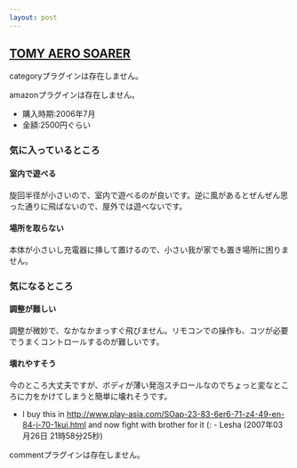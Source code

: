 ```yaml
---
layout: post
---
```

<h2><a href="/?page=TOMY+AERO+SOARER" class="wikipage">TOMY AERO SOARER</a></h2>
<p><span class="error">categoryプラグインは存在しません。</span></p>
<p><span class="error">amazonプラグインは存在しません。</span></p>
<ul>
<li>購入時期:2006年7月</li>
<li>金額:2500円ぐらい</li>
</ul>
<h3>気に入っているところ</h3>
<h4>室内で遊べる</h4>
<p>旋回半径が小さいので、室内で遊べるのが良いです。逆に風があるとぜんぜん思った通りに飛ばないので、屋外では遊べないです。</p>
<h4>場所を取らない</h4>
<p>本体が小さいし充電器に挿して置けるので、小さい我が家でも置き場所に困りません。</p>
<h3>気になるところ</h3>
<h4>調整が難しい</h4>
<p>調整が微妙で、なかなかまっすぐ飛びません。リモコンでの操作も、コツが必要でうまくコントロールするのが難しいです。</p>
<h4>壊れやすそう</h4>
<p>今のところ大丈夫ですが、ボディが薄い発泡スチロールなのでちょっと変なところに力をかけてしまうと簡単に壊れそうです。</p>
<ul>
<li>I buy this in <a href="http://www.play-asia.com/SOap-23-83-6er6-71-z4-49-en-84-j-70-1kui.html">http://www.play-asia.com/SOap-23-83-6er6-71-z4-49-en-84-j-70-1kui.html</a> and now fight with brother for it (: - Lesha (2007年03月26日 21時58分25秒)</li>
</ul>
<p><span class="error">commentプラグインは存在しません。</span> </p>

